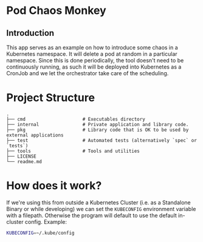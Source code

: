 # Pod Chaos Monkey

## Introduction

This app serves as an example on how to introduce some chaos in a Kubernetes namespace. It will delete a pod at random in a particular namespace. Since this is done periodically, the tool doesn't need to be continuously running, as such it will be deployed into Kubernetes as a CronJob and we let the orchestrator take care of the scheduling.

# Project Structure

    .
    ├── cmd                     # Executables directory
    ├── internal                # Private application and library code.
    ├── pkg                     # Library code that is OK to be used by external applications
    ├── test                    # Automated tests (alternatively `spec` or `tests`)
    ├── tools                   # Tools and utilities
    ├── LICENSE
    └── readme.md

# How does it work?

If we're using this from outside a Kubernetes Cluster (i.e. as a Standalone Binary or while developing) we can set the `KUBECONFIG` environment variable with a filepath. Otherwise the program will default to use the default in-cluster config.
Example:

```bash
KUBECONFIG=~/.kube/config
```
